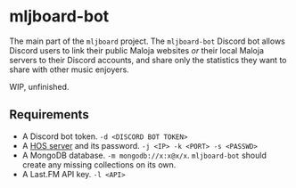 # mljboard-bot

The main part of the `mljboard` project. The `mljboard-bot` Discord bot allows Discord users to link their public Maloja websites *or* their local Maloja servers to their Discord accounts, and share only the statistics they want to share with other music enjoyers.

WIP, unfinished.

## Requirements

- A Discord bot token. `-d <DISCORD BOT TOKEN>`
- A [HOS server](https://github.com/duckfromdiscord/hos-rv) and its password. `-j <IP> -k <PORT> -s <PASSWD>`
- A MongoDB database. `-m mongodb://x:x@x/x`. `mljboard-bot` should create any missing collections on its own.
- A Last.FM API key. `-l <API>`